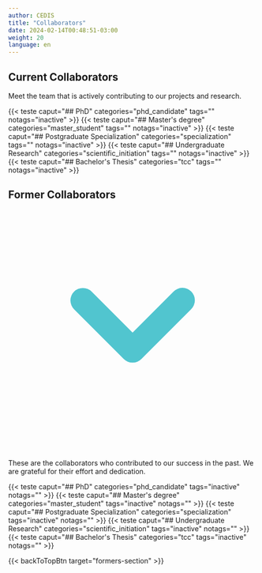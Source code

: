 ```yaml
---
author: CEDIS
title: "Collaborators"
date: 2024-02-14T00:48:51-03:00
weight: 20
language: en
---
```

<div class="space-y-4">
  <!-- Current Collaborators Section -->
  <div>
    <h2 class="text-xl font-bold mb-2 text-primary-900">Current Collaborators</h2>
    <p class="mb-4 text-neutral-700">Meet the team that is actively contributing to our projects and research.</p>
    <div>
      {{< teste caput="## PhD" categories="phd_candidate" tags="" notags="inactive" >}}
      {{< teste caput="## Master's degree" categories="master_student" tags="" notags="inactive" >}}
      {{< teste caput="## Postgraduate Specialization" categories="specialization" tags="" notags="inactive" >}}
      {{< teste caput="## Undergraduate Research" categories="scientific_initiation" tags="" notags="inactive" >}}
      {{< teste caput="## Bachelor's Thesis" categories="tcc" tags="" notags="inactive" >}}
    </div>
  </div>
  <div id="formers-section"></div>
  <!-- Former Collaborators Section -->
  <div id="previous-collaborators" x-data="{ showPrevious: false }">
    <h2 id="former-collaborators-title" @click="showPrevious = !showPrevious" class="text-xl font-bold mb-2 cursor-pointer flex items-center text-primary-900">
      Former Collaborators
      <svg :class="{'rotate-0': !showPrevious, 'rotate-180': showPrevious}" class="ml-2 h-5 w-5 transform transition-transform duration-200" xmlns="http://www.w3.org/2000/svg" viewBox="0 0 20 20" fill="#51C5CF"><path fill-rule="evenodd" d="M5.293 7.293a1 1 0 011.414 0L10 10.586l3.293-3.293a1 1 0 111.414 1.414l-4 4a1 1 0 01-1.414 0l-4-4a1 1 0 010-1.414z" clip-rule="evenodd" /></svg>
    </h2>
    <p x-show="showPrevious" x-cloak class="mb-4 text-neutral-700">These are the collaborators who contributed to our success in the past. We are grateful for their effort and dedication.</p>
    <div x-show="showPrevious" x-cloak>
      {{< teste caput="## PhD" categories="phd_candidate" tags="inactive" notags="" >}}
      {{< teste caput="## Master's degree" categories="master_student" tags="inactive" notags="" >}}
      {{< teste caput="## Postgraduate Specialization" categories="specialization" tags="inactive" notags="" >}}
      {{< teste caput="## Undergraduate Research" categories="scientific_initiation" tags="inactive" notags="" >}}
      {{< teste caput="## Bachelor's Thesis" categories="tcc" tags="inactive" notags="" >}}
    </div>
  </div>
</div>

{{< backToTopBtn target="formers-section" >}}

